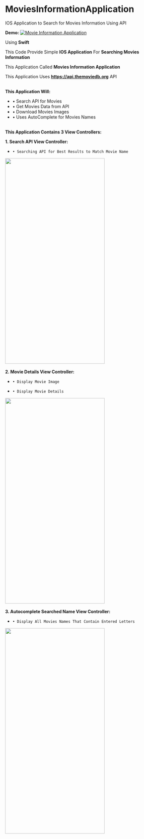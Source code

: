 # MoviesInformationApplication
IOS Application to Search for Movies Information Using API
&nbsp; 

**Demo:**
[![Movie Information Application](https://user-images.githubusercontent.com/90371913/151865073-d00db7d1-1c48-414b-913e-f5da678601af.jpg)](https://youtu.be/utWoJyf_ecs)  


Using **Swift**  

This Code Provide Simple **IOS Application** For **Searching Movies Information**

This Application Called **Movies Information Application**

This Application Uses **https://api.themoviedb.org** API
&nbsp;  
&nbsp;  

**This Application Will:**
* • Search API for Movies
* • Get Movies Data from API
* • Download Movies Images
* • Uses AutoComplete for Movies Names
&nbsp;  
&nbsp;  

**This Application Contains 3 View Controllers:** 

**1. Search API View Controller:**
*     •	Searching API for Best Results to Match Movie Name
      
<img src="https://user-images.githubusercontent.com/90371913/151866485-2986d0b4-5654-4752-84c3-6ebe0819040b.png" width="320" height="660">
&nbsp;  
&nbsp;  
    
**2. Movie Details View Controller:**
*     •	Display Movie Image
*     •	Display Movie Details
      
<img src="https://user-images.githubusercontent.com/90371913/151866973-02ab6e54-0197-4655-9e7f-e85be657dd59.png" width="320" height="660">
&nbsp;  
&nbsp;  

**3. Autocomplete Searched Name View Controller:**
*     •	Display All Movies Names That Contain Entered Letters
      
<img src="https://user-images.githubusercontent.com/90371913/151867460-6afa3def-b465-458c-a8f3-5daf715cb8e4.png" width="320" height="660">
&nbsp;  
&nbsp;  
